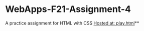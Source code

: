 # WebApps-F21-Assignment-4
A practice assignment for HTML with CSS
<a href=https://44-563-webapps-f21.github.io/webapps-f21-assignment-4-Anitha-Mukkapati/>Hosted at: [play.html](play.html)**</a>
